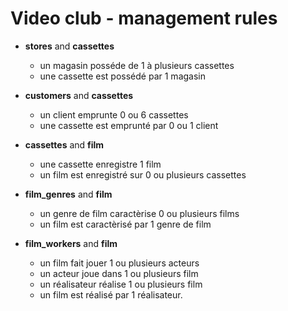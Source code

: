 Video club - management rules
========

- **stores** and **cassettes**
    - un magasin posséde de 1 à plusieurs cassettes
    - une cassette est possédé par 1 magasin

- **customers** and **cassettes**
    - un client emprunte 0 ou 6 cassettes
    - une cassette est emprunté par 0 ou 1 client

- **cassettes** and **film**
    - une cassette enregistre 1 film
    - un film est enregistré sur 0 ou plusieurs cassettes

- **film_genres** and **film**
    - un genre de film caractèrise 0 ou plusieurs films
    - un film est caractèrisé par 1 genre de film

- **film_workers** and **film**
    - un film fait jouer 1 ou plusieurs acteurs
    - un acteur joue dans 1 ou plusieurs film
    - un réalisateur réalise 1 ou plusieurs film
    - un film est réalisé par 1 réalisateur.
